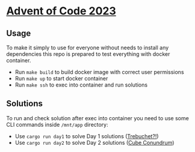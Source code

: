 # [Advent of Code 2023](https://adventofcode.com/2023)

## Usage

To make it simply to use for everyone without needs to install any dependencies this repo is prepared to test everything with docker container.

* Run `make build` to build docker image with correct user permissions
* Run `make up` to start docker container
* Run `make ssh` to exec into container and run solutions

## Solutions

To run and check solution after exec into container you need to use some CLI commands inside `/mnt/app` directory:

* Use `cargo run day1` to solve Day 1 solutions ([Trebuchet?!](https://adventofcode.com/2023/day/1))
* Use `cargo run day2` to solve Day 2 solutions ([Cube Conundrum](https://adventofcode.com/2023/day/2))
